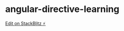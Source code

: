 # angular-directive-learning

[Edit on StackBlitz ⚡️](https://stackblitz.com/edit/angular-directive-learning)